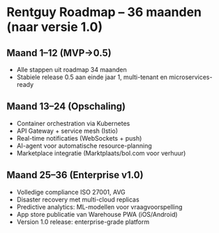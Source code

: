 # Rentguy Roadmap – 36 maanden (naar versie 1.0)

## Maand 1–12 (MVP→0.5)
- Alle stappen uit roadmap 34 maanden
- Stabiele release 0.5 aan einde jaar 1, multi-tenant en microservices-ready

## Maand 13–24 (Opschaling)
- Container orchestration via Kubernetes
- API Gateway + service mesh (Istio)
- Real-time notificaties (WebSockets + push)
- AI-agent voor automatische resource-planning
- Marketplace integratie (Marktplaats/bol.com voor verhuur)

## Maand 25–36 (Enterprise v1.0)
- Volledige compliance ISO 27001, AVG
- Disaster recovery met multi-cloud replicas
- Predictive analytics: ML-modellen voor vraagvoorspelling
- App store publicatie van Warehouse PWA (iOS/Android)
- Version 1.0 release: enterprise-grade platform
